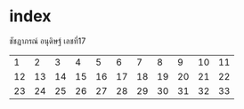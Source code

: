 # index
<html>
<head>
  <title>เลข</title>
  </head>
  <body>
    ชัชฎาภรณ์ อนุดิษฐ์ เลชที่17
  </body>
 <table bordre="2">
   <tr>
     <td>1</td>
      <td>2</td>
      <td>3</td>
      <td>4</td>
      <td>5</td>
      <td>6</td>
      <td>7</td>
      <td>8</td>
      <td>9</td>
      <td>10</td>
      <td>11</td>
     </tr>
     <tr>
     <td>12</td>
      <td>13</td>
      <td>14</td>
      <td>15</td>
      <td>16</td>
      <td>17</td>
      <td>18</td>
      <td>19</td>
      <td>20</td>
      <td>21</td>
      <td>22</td>
     </tr>
    <tr>
     <td>23</td>
      <td>24</td>
      <td>25</td>
      <td>26</td>
      <td>27</td>
      <td>28</td>
      <td>29</td>
      <td>30</td>
      <td>31</td>
      <td>32</td>
      <td>33</td>
     </tr>
   </table>
  </html>

